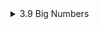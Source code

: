 
<details>

<summary>3.9 Big Numbers </summary>
This section discusses handling very large or very small numbers in Java, which surpass the range of standard primitive data types using `BigInteger` and `BigDecimal`.

## Key Classes
- **BigInteger**: For large integers.
- **BigDecimal**: For large floating-point numbers.

## Main Points

### BigInteger
- Used for mathematical operations on large integers.
- Useful in applications like cryptography.
- Operations include addition, subtraction, multiplication, division, and modulus.

## Example:

```java
//BigInteger example
import java.math.BigInteger;

public class BigIntegerExample {
    public static void main(String[] args) {
        BigInteger num1 = new BigInteger("123456789012345678901234567890");
        BigInteger num2 = new BigInteger("987654321098765432109876543210");

        BigInteger result = num1.add(num2);

        System.out.println("Sum: " + result);
    }
}
```

### BigDecimal
- Used for operations requiring high precision with floating-point numbers.
- Crucial for applications such as financial calculations.
- Provides methods for basic arithmetic operations.

## Example:

```java
//Bigdecimal example
import java.math.BigDecimal;

public class BigDecimalExample {
    public static void main(String[] args) {
        BigDecimal num1 = new BigDecimal("123.456");
        BigDecimal num2 = new BigDecimal("987.654");

        BigDecimal result = num1.add(num2);

        System.out.println("Sum: " + result);
    }
}
```

### Usage Tips
- Construct `BigInteger` and `BigDecimal` objects from string values.
- Objects are immutable; operations return a new object.
- Use when necessary due to slower performance compared to primitive types.

## Example:

```java
BigInteger a = new BigInteger("123456789012345678901234567890");
BigInteger b = new BigInteger("987654321098765432109876543210");
BigInteger sum = a.add(b); // Adds a and b

BigDecimal c = new BigDecimal("12345.67890");
BigDecimal d = new BigDecimal("98765.43210");
BigDecimal product = c.multiply(d); // Multiplies c and d
```

#### Points to note:


### BigInteger:

## Immutable:
BigInteger objects are immutable, meaning their values cannot be changed after instantiation. Any arithmetic operation on BigInteger returns a new BigInteger instance.


## Use Constructors Wisely:
Be mindful of how you construct BigInteger objects. If youre dealing with integers, use the constructor that takes a String argument to avoid any loss of precision that can occur when using the BigInteger(int) constructor.

```java
BigInteger num = new BigInteger("123456789012345678901234567890");
```

## Arithmetic Operations:
All basic arithmetic operations (addition, subtraction, multiplication, division, etc.) are supported by BigInteger. Methods like add, subtract, multiply, and divide perform these operations and return a new BigInteger instance.

```java
BigInteger result = num1.add(num2);
```

## Comparison:
BigInteger provides methods for comparison, such as compareTo, equals, max, and min.

"""
int comparison = num1.compareTo(num2);
"""


### BigDecimal:

## Immutable:
Similar to BigInteger, BigDecimal objects are also immutable. Any arithmetic operation on BigDecimal returns a new BigDecimal instance.

## Precision and Rounding:
When working with BigDecimal for decimal arithmetic, be aware of the importance of precision and rounding. BigDecimal allows you to specify the precision and rounding mode when performing operations.

```java
BigDecimal result = num1.add(num2).setScale(2, RoundingMode.HALF_UP);
```

## Avoid Using double or float:
When initializing BigDecimal with floating-point values, avoid using the BigDecimal(double) constructor, as it might introduce precision errors. Instead, use the BigDecimal(String) constructor.

```java
BigDecimal decimalValue = new BigDecimal("123.456");
```

## Comparison:
Similar to BigInteger, BigDecimal provides methods for comparison, such as compareTo, equals, max, and min.

```java
int comparison = decimal1.compareTo(decimal2);
```

## Arithmetic with Scale:
When performing division with BigDecimal, be aware of the scale of the result. You might need to adjust the scale using the setScale method.

```java
BigDecimal result = num1.divide(num2, 2, RoundingMode.HALF_UP);
```


</details>